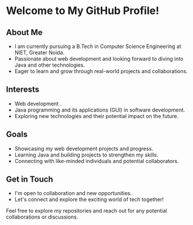 # Welcome to My GitHub Profile!

## About Me
- I am currently pursuing a B.Tech in Computer Science Engineering at NIET, Greater Noida.
- Passionate about web development and looking forward to diving into Java and other technologies.
- Eager to learn and grow through real-world projects and collaborations.

## Interests
- Web development . 
- Java programming and its applications (GUI) in software development.
- Exploring new technologies and their potential impact on the future.

## Goals
- Showcasing my web development projects and progress.
- Learning Java and building projects to strengthen my skills.
- Connecting with like-minded individuals and potential collaborators.

## Get in Touch
- I'm open to collaboration and new opportunities.
- Let's connect and explore the exciting world of tech together!

Feel free to explore my repositories and reach out for any potential collaborations or discussions.
